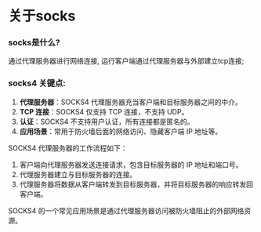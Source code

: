# 关于socks

### socks是什么?

通过代理服务器进行网络连接, 运行客户端通过代理服务器与外部建立tcp连接;

### socks4 关键点:
1. **代理服务器**：SOCKS4 代理服务器充当客户端和目标服务器之间的中介。
2. **TCP 连接**：SOCKS4 仅支持 TCP 连接，不支持 UDP。
3. **认证**：SOCKS4 不支持用户认证，所有连接都是匿名的。
4. **应用场景**：常用于防火墙后面的网络访问、隐藏客户端 IP 地址等。

SOCKS4 代理服务器的工作流程如下：

1. 客户端向代理服务器发送连接请求，包含目标服务器的 IP 地址和端口号。
2. 代理服务器建立与目标服务器的连接。
3. 代理服务器将数据从客户端转发到目标服务器，并将目标服务器的响应转发回客户端。

SOCKS4 的一个常见应用场景是通过代理服务器访问被防火墙阻止的外部网络资源。